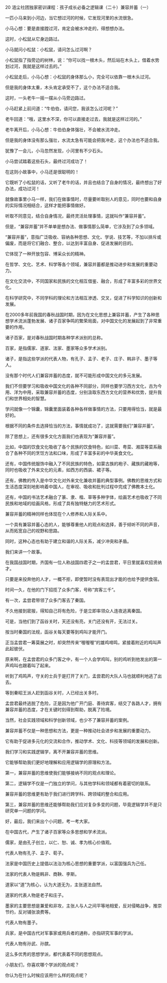 20 浥尘社团独家密训课程：孩子成长必备之逻辑课（二十）兼容并蓄（一）



一匹小马来到小河边，当它想过河的时候，它发现河里的水流很急。

小马心想：要是直接蹚过河，肯定会被水冲走的，得想想办法。



这时，小松鼠从它身边路过。

小马就问小松鼠：小松鼠，请问怎么过河啊？

小松鼠指了指旁边的树林，说：“你可以找一根木头，然后站在木头上，借着水势划过河，我就是这样过去的。”

小松鼠走后，小马心想：小松鼠的身体那么小，完全可以依靠一根木头过河。

但是我的身体太重，木头肯定承受不了，这个办法不适合我。



这时，一头老牛一摇一摆从小马旁边路过。

小马赶紧上前问道：“牛伯伯，请问您，我该怎么过河呢？”

老牛回道：“哦，这里水不深，你可以直接走过去，我就是这样过河的。”

老牛离开后，小马心想：牛伯伯身体强壮，不会被水流冲走。

但是我的身体没有那么强壮，水流太急有可能会把我冲走，这个办法也不适合我。



犹豫了一会儿，小马忽然发现，小河里有不少石头。

小马尝试踏着这些石头，最终过河成功了！



在这则小故事中，小马还是很聪明的！

它既听了小松鼠的话，又听了老牛的话，并且也结合了自身的情况，最终想出了好办法，成功过河！

就像故事里小马一样，我们在做事情时，尽量要听取别人的意见，同时也要和自身的实际情况相结合，这样才能把事情做好。

听取不同意见，结合自身情况，最终灵活处理事情，这就叫作“兼容并蓄”。



但是，“兼容并蓄”并不单单是想办法、做事情那么简单，它涉及到了众多领域。

“兼容并蓄”，意指广泛吸收、容纳各种思想、文化、学说、技艺等，不加以排斥或偏废，而是将它们融合、整合，以达到丰富自身、促进发展的目的。

它体现了一种开放包容、博采众长的精神。



在哲学、文化、艺术、科学等各个领域，兼容并蓄都是推动进步和发展的重要动力。

在文化交流中，不同国家和民族的文化相互借鉴、融合，形成了丰富多彩的世界文化。

在科学研究中，不同学科的理论和方法相互渗透、交叉，促进了科学知识的创新和发展。



在2000多年前我国的春秋战国时期，因为在文化思想上兼容并蓄，产生了各种思想学术流派蓬勃发展、诸子百家争鸣的繁荣局面，对中国文化的发展起到了非常重要的作用。

诸子百家，是对春秋战国时期各种学术派别的总称。

百家，是指儒家、道家、法家、墨家等众多学术派别。

诸子，是指这些学派的代表人物，有孔子、孟子、老子、庄子、韩非子、墨子等人。

没有那个时代人们兼容并蓄的态度，就不可能形成中国文化的多元发展。

我们不但要学习和吸收中国文化的各种不同部分，同样也要学习西方文化，古为今用、洋为中用，采取兼容并蓄的态度，分别汲取东西方文化的营养和优势，提升我们和世界相处的智慧。

学问就像一个锦囊，锦囊里面装着各种各样做事情的方法，只要用得恰当，就是最好的。

根据不同的条件去选择恰当的方法，事情就成功了，这就需要我们“兼容并蓄”。



除了思想上，还有很多文化方面我们也表现为“兼容并蓄”。

比如，中国的饮食文化吸收了各个民族的饮食特色，如川菜、粤菜、湘菜等菜系融合了各种不同的烹饪方法和口味，形成了丰富多彩的中华美食文化。

还有，中国传统服饰中融入了不同民族的特色，如蒙古族的袍子、藏族的藏袍等，同时也吸收了外来文化的元素，如西方的西装、裙子等。

还有，佛教的传入是中华文化对外来文化兼收并蓄的典型事例。佛教的思维方式和生活态度深刻地影响着中国人，在审视、吸收和批判过程中完成了佛教本土化。

还有，中国的书法艺术融合了篆、隶、楷、草等多种字体，绘画艺术也吸收了不同民族和地域的绘画风格，形成了具有独特魅力的艺术形式。



兼容并蓄的精神同样也体现在个人修养和人际关系中。

一个具有兼容并蓄心态的人，能够尊重他人的观点和选择，善于倾听不同的声音，从而拓宽自己的视野和思路。

同时，这种心态也有助于建立和谐的人际关系，减少冲突和矛盾。



我们来讲一个故事。

在我国战国时期，齐国有一位人称战国四君子之一的孟尝君，平日里就喜欢招贤纳才。

只要是来投奔他的人才，一概不拒，即使暂时没有表现出才能的也给予提供食宿。

时间一久，在他的门下招揽了众多门客，号称“宾客三千”。



有一次，孟尝君带领了众多门客去了秦国。

不久他接到密报，得知自己将有危险，于是立即率领众人连夜逃离秦国。

可是，当他们到了函谷关时，天还没有亮，关门还没有开，无法过关。

按当时秦国的法规，函谷关每天要等到鸡叫才能开门。

正当孟尝君一筹莫展之时，却突然传来“喔喔喔”的雄鸡啼鸣，紧接着附近的鸡叫声此起彼伏。

原来啊，在孟尝君的众多门客之中，有一个人会学鸡叫，别的鸡听到他发出的第一声鸡叫也跟着叫了起来。

听到了鸡鸣声，守关的士兵于是打开了关门，孟尝君的大队人马也就顺利地逃了出去。

等到秦昭王派人赶到函谷关时，人已经出关多时。

孟尝君最终逃脱了危险，正是因为他广开门庭、善待宾客，结交了各路人才，拥有兼容并蓄的态度，才在关键时刻得到帮助，脱离了险境。



当然，社会实践领域和科学创新领域，也少不了兼容并蓄的案例。

兼容并蓄不仅是一种思想和方法，更是一种推动社会进步和发展的重要动力。

它有助于促进多元化的交流和合作，推动学术、文化、科技等领域的发展和创新。 



我们学习和实践逻辑学，离不开兼容并蓄的思维。

它能够帮助我们更好地理解和应用逻辑学的原理和方法。 

第一，兼容并蓄的思维使我们能够接纳不同的观点和理论。 

第二，逻辑学不仅是一门独立的学问，与其他学科和领域都有着密切的联系。 

兼容并蓄的思维更有助于我们进行跨学科、跨领域的整合和应用。 

第三，兼容并蓄的思维还能够帮助我们应对复杂多变的问题，毕竟逻辑学并不是只研究单一问题的学问。 



好，最后，我们来出个小问题，考一考大家。

在中国古代，产生了诸子百家等众多思想和学术流派。



儒家，是由孔子创立，以仁、恕、诚、孝为核心价值观。

代表人物有孔子、孟子、荀子。



法家是中国历史上提倡以法治为核心思想的重要学派，以富国强兵为己任。

法家的代表人物是韩非、商鞅、李斯。



道家以“道”为核心，认为大道无为，主张道法自然。

道家的代表人物是老子和庄子。



墨家的主要思想是兼爱和非攻，主张人与人之间平等地相爱，反对侵略战争，推崇节约，反对铺张浪费等。

代表人物有墨子。



兵家，是中国古代对军事家或用兵者的通称，亦指研究军事的学派。

代表人物有孙武、孙膑。



这么多优秀的思想学派，都代表着不同的思想观点。

小朋友们，你喜欢哪个学派的观点呢？

你认为在什么时候应该用什么样的观点呢？





